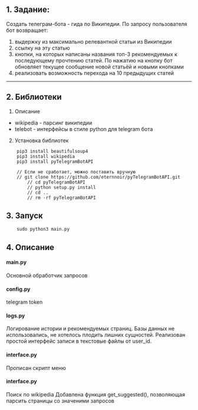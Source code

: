 ## 1. Задание:
 Создать телеграм-бота - гида по Википедии. По запросу пользователя бот возвращает:
 1) выдержку из максимально релевантной статьи из Википедии
 2) ссылку на эту статью
 3) кнопки, на которых написаны названия топ-3 рекомендуемых к последующему прочтению статей. По нажатию на кнопку бот обновляет текущее сообщение новой статьёй и новыми кнопками
 4) реализовать возможность перехода на 10 предыдущих статей

----

## 2. Библиотеки
1. Описание
- wikipedia - парсинг википедии
- telebot   - интерфейсы в стиле python для telegram бота
2. Установка библиотек

```
	pip3 install beautifulsoup4
	pip3 install wikipedia
	pip3 install pyTelegramBotAPI 
	
	// Если не сработает, можно поставить вручную
	// git clone https://github.com/eternnoir/pyTelegramBotAPI.git
    	// cd pyTelegramBotAPI
    	// python setup.py install
    	// cd ..
    	// rm -rf pyTelegramBotAPI
```
## 3. Запуск

```
	sudo python3 main.py
```

## 4. Описание

#### main.py
   Основной  обработчик запросов

#### config.py
   telegram token

#### logs.py 
   Логирование истории и рекомендуемых страниц.
   Базы данных не использовались, не хотелось плодить лишних сущностей.
   Реализован простой интерфейс записи в текстовые файлы от user_id.

#### interface.py
   Прописан скрипт меню

#### interface.py
   Поиск по wikipedia
   Добавлена функция get_suggested(), позволяющая парсить страницы со значеними запросов

